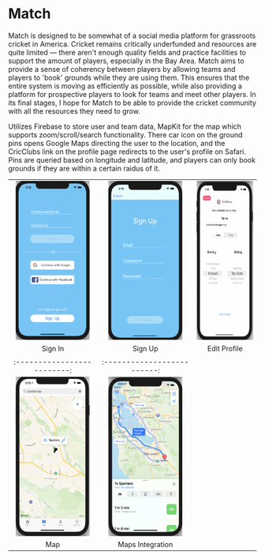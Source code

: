 # Match

Match is designed to be somewhat of a social media platform for grassroots cricket in America. Cricket remains critically underfunded and resources are quite limited — there aren't enough quality fields and practice facilities to support the amount of players, especially in the Bay Area. Match aims to provide a sense of coherency between players by allowing teams and players to 'book' grounds while they are using them. This ensures that the entire system is moving as efficiently as possible, while also providing a platform for prospective players to look for teams and meet other players. In its final stages, I hope for Match to be able to provide the cricket community with all the resources they need to grow. 

Utilizes Firebase to store user and team data, MapKit for the map which supports zoom/scroll/search functionality. There car icon on the ground pins opens Google Maps directing the user to the location, and the CricClubs link on the profile page redirects to the user's profile on Safari. Pins are queried based on longitude and latitude, and players can only book grounds if they are within a certain raidus of it. 

| | | |
|:-------------------------:|:-------------------------:|:-------------------------:|
| <img width="150" height = "322.668810289" alt="SignIn Page" src="images/signIn.png">| <img width="150" height = "322.668810289" alt="SignUp Page" src="images/signUp.png">| <img width="150" height = "322.668810289" alt="Edit Profile Page" src="images/editProfile.png">| 
|Sign In|Sign Up|Edit Profile|
| | |
|:-------------------------:|:-------------------------:|
|<img width="150" height = "322.668810289" alt="Map Page" src="images/pin.png">| <img width="150" height = "322.668810289" alt="Route Page" src="images/route.png">|
|Map|Maps Integration|
